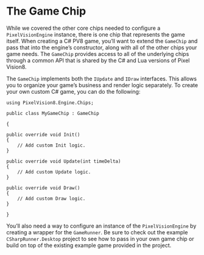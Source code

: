 # The Game Chip

While we covered the other core chips needed to configure a `PixelVisionEngine` instance, there is one chip that represents the game itself. When creating a C# PV8 game, you’ll want to extend the `GameChip` and pass that into the engine’s constructor, along with all of the other chips your game needs. The `GameChip` provides access to all of the underlying chips through a common API that is shared by the C# and Lua versions of Pixel Vision8.

The `GameChip` implements both the `IUpdate` and `IDraw` interfaces. This allows you to organize your game’s business and render logic separately. To create your own custom C# game, you can do the following:

`using PixelVision8.Engine.Chips;`

`public class MyGameChip : GameChip`

`{`

    public override void Init()
    {
        // Add custom Init logic.
    }

    public override void Update(int timeDelta)
    {
        // Add custom Update logic.
    }

    public override void Draw()
    {
        // Add custom Draw logic.
    }
`}`

You’ll also need a way to configure an instance of the `PixelVisionEngine` by creating a wrapper for the `GameRunner`. Be sure to check out the example `CSharpRunner.Desktop` project to see how to pass in your own game chip or build on top of the existing example game provided in the project.

